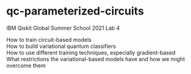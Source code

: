 # qc-parameterized-circuits

IBM Qiskit Global Summer School 2021 Lab 4

How to train circuit-based models  
How to build variational quantum classifiers  
How to use different training techniques, especially gradient-based  
What restrictions the variational-based models have and how we might overcome them  

